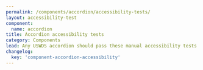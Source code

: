 ```yaml
---
permalink: /components/accordion/accessibility-tests/
layout: accessibility-test
component:
  name: accordion
title: Accordion accessibility tests
category: Components
lead: Any USWDS accordion should pass these manual accessibility tests.
changelog:
  key: 'component-accordion-accessibility'
---
```

